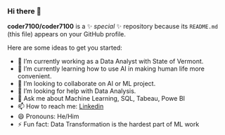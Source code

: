 ### Hi there 👋


**coder7100/coder7100** is a ✨ _special_ ✨ repository because its `README.md` (this file) appears on your GitHub profile.

Here are some ideas to get you started:

- 🔭 I’m currently working as a Data Analyst with State of Vermont.
- 🌱 I’m currently learning how to use AI in making human life more convenient.
- 👯 I’m looking to collaborate on AI or ML project.
- 🤔 I’m looking for help with Data Analysis.
- 💬 Ask me about Machine Learning, SQL, Tabeau, Powe BI
- 📫 How to reach me: [Linkedin](https://www.linkedin.com/in/aakashaundhkar/)
- 😄 Pronouns: He/Him
- ⚡ Fun fact: Data Transformation is the hardest part of ML work
